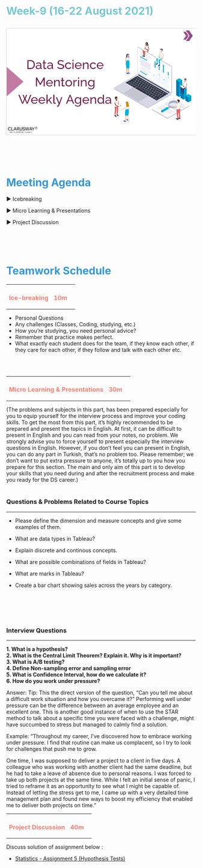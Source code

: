 <h1><strong><span style="color: #77C8D5;">Week-9 (16-22 August 2021)</strong></span>

![logo](ds_agenda_logo.png)

<br>


<h1><strong><span style="color: #3498DB;">Meeting Agenda</strong></h1></span>

<span class="c16 c30">▶ </span><span
class="c42 c82">Icebreaking</span><span class="c16 c23"> </span>

<span class="c16 c30">▶ </span><span
class="c42 c82">Micro Learning & Presentations</span><span class="c46 c42 c48"> </span>


<span class="c30">▶ </span><span class="c46 c48 c42">Project Discussion</span>

<br>
<br>
<br>

<div style="page-break-after: always;"></div>

<h1><strong><span style="color: #3498DB;">Teamwork Schedule</strong></h1></span>

<table style= "width:100%;">
                <tr>
                <td style="color: #FA8072; text-align:left "><h3><strong><p>Ice-breaking</td>
                <td style="color: #FA8072; text-align:right;"><h3><strong><p>10m</p><td>                </tr>
</table>

- Personal Questions 
- Any challenges (Classes, Coding, studying, etc.) 
- How you’re studying, you need personal advice? 
- Remember that practice makes perfect. 
- What exactly each student does for the team, if they know each other, if they care for each other, if they follow and talk with each other etc. 

<br>
<br>

<table style= "width:100%;">
                <tr>
                <td style="color: #FA8072; text-align:left "><h3><strong><p>Micro Learning & Presentations</td>
                <td style="color: #FA8072; text-align:right;"><h3><strong><p>30m</p><td>                </tr>
</table>
(The problems and subjects in this part, has been prepared especially for you to equip yourself for the interview process and improve your coding skills.
To get the most from this part, it’s highly recommended to be prepared and present the topics in English.
At first, it can be difficult to present in English and you can read from your notes, no problem.
We strongly advise you to force yourself to present especially the interview questions in English.
However, if you don’t feel you can present in English, you can do any part in Turkish, that’s no problem too.
Please remember; we don’t want to put extra pressure to anyone, it’s totally up to you how you prepare for this section.
The main and only aim of this part is to develop your skills that you need during and after the recruitment process and make you ready for the DS career.)
<br><br>

<h3><strong>Questions & Problems Related to Course Topics</strong></h4>
<hr>

- Please define the dimension and measure concepts and give some examples of them.

- What are data types in Tableau?

- Explain discrete and continous concepts.

- What are possible combinations of fields in Tableau?

- What are marks in Tableau?

- Create a bar chart showing sales across the years by category.
<br>

<br><br>
<h3><strong>Interview Questions</strong></h4>
<hr>
<b>1. What is a hypothesis?<br>2. What is the Central Limit Theorem? Explain it. Why is it important?<br>3. What is A/B testing?<br>4. Define Non-sampling error and sampling error<br>5. What is Confidence Interval, how do we calculate it?<br>
6. How do you work under pressure?</b>

Answer:
Tip: This the direct version of the question, “Can you tell me about a difficult work situation and how you overcame it?” Performing well under pressure can be the difference between an average employee and an excellent one. This is another good instance of when to use the STAR method to talk about a specific time you were faced with a challenge, might have succumbed to stress but managed to calmly find a solution.

Example: “Throughout my career, I’ve discovered how to embrace working under pressure. I find that routine can make us complacent, so I try to look for challenges that push me to grow.

One time, I was supposed to deliver a project to a client in five days. A colleague who was working with another client had the same deadline, but he had to take a leave of absence due to personal reasons. I was forced to take up both projects at the same time. While I felt an initial sense of panic, I tried to reframe it as an opportunity to see what I might be capable of. Instead of letting the stress get to me, I came up with a very detailed time management plan and found new ways to boost my efficiency that enabled me to deliver both projects on time.”
<br>
<table style= "width:100%;">
                <tr>
                <td style="color: #FA8072; text-align:left "><h3><strong><p>Project Discussion</td>
                <td style="color: #FA8072; text-align:right;"><h3><strong><p>40m</p><td>                </tr>
                
</table>


Discuss solution of assignment below : 
- [Statistics - Assignment 5 (Hypothesis Tests)](https://lms.clarusway.com/mod/assign/view.php?id=10877) <br>


